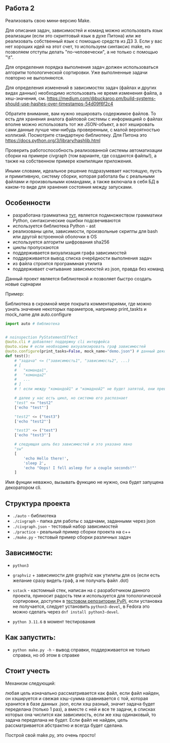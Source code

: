 ## Работа 2

Реализовать свою мини-версию Make.

Для описания задач, зависимостей и команд можно использовать язык реализации (если это скриптовый язык в духе Питона) или же реализовать собственный язык с помощью средств из ДЗ 3. Если у вас нет хороших идей на этот счет, то используем синтаксис make, но позволяем отступы делать "по-человечески", а не только с помощью "\t".

Для определения порядка выполнения задач должен использоваться алгоритм топологической сортировки. Уже выполненные задачи повторно не выполняются.

Для определения изменений в зависимостях задач (файлах и других видах данных) необходимо использовать не время изменения файла, а хеш-значения, см. https://medium.com/@buckaroo.pm/build-systems-should-use-hashes-over-timestamps-54d09f6f2c4

Обратите внимание, вам нужно хешировать содержимое файлов. То есть для хранения аналога файловой системы с информацией о файлах вполне можно использовать тот же JSON-объект, а вот хешировать сами данные лучше чем-нибудь проверенным, с малой вероятностью коллизий. Посмотрите стандартную библиотеку. Для Питона это https://docs.python.org/3/library/hashlib.html

Проверить работоспособность реализованной системы автоматизации сборки на примере civgraph (том варианте, где создаются файлы!), а также на собственном примере компиляции приложения.

Иными словами, идеальное решение подразумевает настоящую, пусть и примитивную, систему сборки, которая работала бы с реальными файлами и произвольными командами, а также включала в себя БД в каком-то виде для хранения состояния между запусками.

## Особенности

- разработана грамматика [тут](./auto/grammar.txt), является подмножеством грамматики Python, синтаксические ошибки подсвечиваются
- используется библиотека Python - ast
- реализованы цели, зависимости, произвольные скрипты для bash или другой встроенной оболочки в OS
- используется алгоритм шифрования sha256
- циклы пропускаются
- поддерживается визуализация графа зависимостей
- поддерживается вывод списка очерёдности выполнения задач
- из файла строится программная утилита
- поддерживает считывание зависимостей из json, правда без команд

Данный проект является библиотекой и позволяет быстро создать новые сценарии

Пример:

Библиотека в скромной мере покрыта комментариями, где можно узнать значение некоторых параметров, например print_taskts и mock_name для auto.configure

```python
import auto # библиотека


# noinspection PyStatementEffect
@auto.cli # добавляет поддержку cli интерфейса
@auto.view # если необходимо визуализировать граф зависимостей
@auto.configure(print_tasks=False, mock_name="demo.json") # данный декоратор парсит грамматику и формирует класс обработчик зависимостей, который используют декораторы выше
def test():
    # "задача" <= ("зависимость1", "зависимость2", ...)
    # [
    #   "команда1",
    #   "команда2"
    #   ...
    # ]
    # ! если между "командой1" и "комадной2" не будет запятой, они превратятся в "команду1+команду2"

    # далее у нас есть цикл, но система его распознает
    "test" <= "test2"
    ['echo "test"']

    "test2" <= ("test3")
    ['echo "test2"']

    "test3" <= ("test")
    ['echo "test3"']

    # следующая цель без зависимостей и это указано явно
    "sw"
    [
        'echo Hello there!',
        'sleep 2',
        'echo "Oops! I fell asleep for a couple seconds!"'
    ]
```

Имя фунции неважно, вызывать функцию не нужно, она будет запущена декоратором cli.

## Структура проекта

- `./auto` - библиотека
- `./civgraph` - папка для работы с задачами, заданными через json
- `./civgraph.json` - тестовый набор зависимостей
- `./practice` - реальный пример сборки проекта на c++
- `./make.py` - тестовый пример сборки различных задач

## Зависимости:

- `python3`
- `graphviz` + зависимости для graphviz как утилиты для os (если есть желание сразу видеть граф, а не получать файл .dot)
- `sstack` - кастомный стек, написан на c разработчиком данного проекта, приносит радость тем и используется для топологической сортировки, доступен в [тестовом репозитории PyPi](https://test.pypi.org/project/sstack/0.0.1/), если установка не получается, следует установить `python3-devel`, в Fedora это можно сделать через `dnf install python3-devel`.

- `python 3.11.6` в момент тестирования

## Как запустить:

- `python make.py -h` - вывод справки, поддерживается не только справка, но об этом в справке

## Стоит учесть

Механизм следующий:

любая цель изначально рассматривается как файл, если файл найден, он хэшируется и свежая хэш-сумма сравнивается с той, которая хранится в базе данных .json, если хэш разный, значит задача будет переделана (только 1 раз), а вместе с ней и все те задачи, в списках которых она числится как зависимость, если же хэш одинаковый, то задача переделана не будет. Если файл не найден, цель рассматривается абстрактно и всегда будет сделана.


Построй свой make.py, это очень просто!
